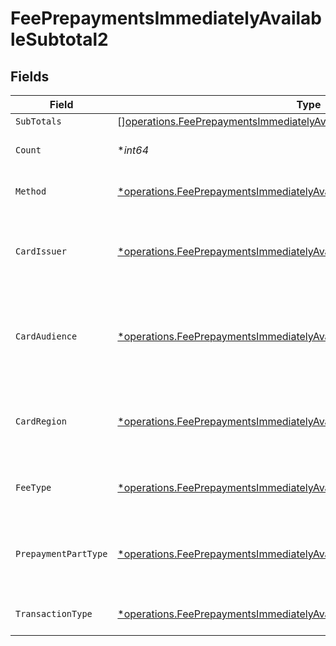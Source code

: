 # FeePrepaymentsImmediatelyAvailableSubtotal2


## Fields

| Field                                                                                                                                                                 | Type                                                                                                                                                                  | Required                                                                                                                                                              | Description                                                                                                                                                           | Example                                                                                                                                                               |
| --------------------------------------------------------------------------------------------------------------------------------------------------------------------- | --------------------------------------------------------------------------------------------------------------------------------------------------------------------- | --------------------------------------------------------------------------------------------------------------------------------------------------------------------- | --------------------------------------------------------------------------------------------------------------------------------------------------------------------- | --------------------------------------------------------------------------------------------------------------------------------------------------------------------- |
| `SubTotals`                                                                                                                                                           | [][operations.FeePrepaymentsImmediatelyAvailableSubTotal1](../../models/operations/feeprepaymentsimmediatelyavailablesubtotal1.md)                                    | :heavy_minus_sign:                                                                                                                                                    | N/A                                                                                                                                                                   |                                                                                                                                                                       |
| `Count`                                                                                                                                                               | **int64*                                                                                                                                                              | :heavy_minus_sign:                                                                                                                                                    | Number of transactions of this type                                                                                                                                   | 50                                                                                                                                                                    |
| `Method`                                                                                                                                                              | [*operations.FeePrepaymentsImmediatelyAvailableSubtotalMethod2](../../models/operations/feeprepaymentsimmediatelyavailablesubtotalmethod2.md)                         | :heavy_minus_sign:                                                                                                                                                    | Payment type of the transactions                                                                                                                                      | creditcard                                                                                                                                                            |
| `CardIssuer`                                                                                                                                                          | [*operations.FeePrepaymentsImmediatelyAvailableSubtotalCardIssuer2](../../models/operations/feeprepaymentsimmediatelyavailablesubtotalcardissuer2.md)                 | :heavy_minus_sign:                                                                                                                                                    | In case of payments transactions with card, the card issuer will be available                                                                                         | amex                                                                                                                                                                  |
| `CardAudience`                                                                                                                                                        | [*operations.FeePrepaymentsImmediatelyAvailableSubtotalCardAudience2](../../models/operations/feeprepaymentsimmediatelyavailablesubtotalcardaudience2.md)             | :heavy_minus_sign:                                                                                                                                                    | In case of payments trnsactions with card, the card audience will be available.                                                                                       | other                                                                                                                                                                 |
| `CardRegion`                                                                                                                                                          | [*operations.FeePrepaymentsImmediatelyAvailableSubtotalCardRegion2](../../models/operations/feeprepaymentsimmediatelyavailablesubtotalcardregion2.md)                 | :heavy_minus_sign:                                                                                                                                                    | In case of payments transactions with card, the card region will be available.                                                                                        | domestic                                                                                                                                                              |
| `FeeType`                                                                                                                                                             | [*operations.FeePrepaymentsImmediatelyAvailableSubtotalFeeType2](../../models/operations/feeprepaymentsimmediatelyavailablesubtotalfeetype2.md)                       | :heavy_minus_sign:                                                                                                                                                    | Present when the transaction represents a fee.                                                                                                                        | payment-fee                                                                                                                                                           |
| `PrepaymentPartType`                                                                                                                                                  | [*operations.FeePrepaymentsImmediatelyAvailableSubtotalPrepaymentPartType2](../../models/operations/feeprepaymentsimmediatelyavailablesubtotalprepaymentparttype2.md) | :heavy_minus_sign:                                                                                                                                                    | Prepayment part: fee itself, reimbursement, discount, VAT or rounding compensation.                                                                                   | fee                                                                                                                                                                   |
| `TransactionType`                                                                                                                                                     | [*operations.FeePrepaymentsImmediatelyAvailableSubtotalTransactionType2](../../models/operations/feeprepaymentsimmediatelyavailablesubtotaltransactiontype2.md)       | :heavy_minus_sign:                                                                                                                                                    | Represents the transaction type                                                                                                                                       | payment                                                                                                                                                               |